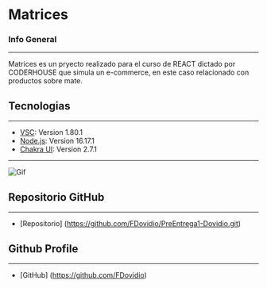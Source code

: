 # Matrices
### Info General
***
Matrices es un pryecto realizado para el curso de REACT dictado por CODERHOUSE que simula un e-commerce, en este caso relacionado con productos sobre mate.
## Tecnologias
***
* [VSC](https://code.visualstudio.com/): Version 1.80.1
* [Node.js](https://nodejs.org/es): Version 16.17.1
* [Chakra UI](https://chakra-ui.com/): Version 2.7.1
***
![Gif](https://media.giphy.com/media/v1.Y2lkPTc5MGI3NjExbDIzZjU2dDh5YWgyemdiZzg3bGdza2d3aGRveWhhNzd2bG0yZ2o5NiZlcD12MV9pbnRlcm5hbF9naWZfYnlfaWQmY3Q9Zw/lZVDANQAOJOBWdsN7h/giphy.gif)
## Repositorio GitHub
***
* [Repositorio] (https://github.com/FDovidio/PreEntrega1-Dovidio.git)
## Github Profile
***
* [GitHub] (https://github.com/FDovidio)